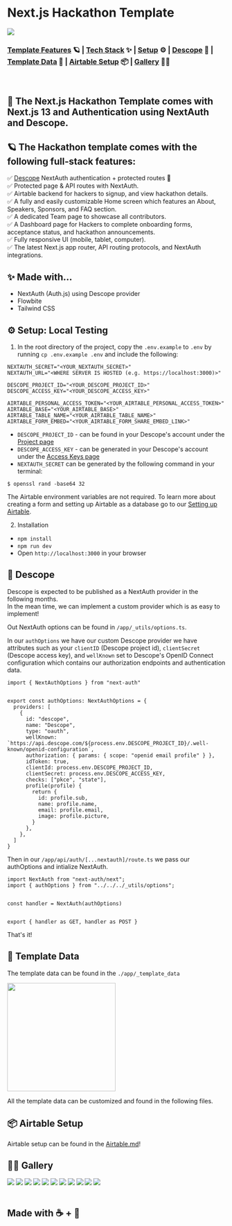 # Next.js Hackathon Template

<img src="./readme-assets/authhacks.png" />

### [Template Features](#-the-hackathon-template-comes-with-the-following-full-stack-features) 🪐 | [Tech Stack](#-made-with) ✨ | [Setup](#-setup-local-testing) ⚙️ | [Descope](#-descope) 🔑 | [Template Data](#-template-data) 👾 | [Airtable Setup](#-airtable-setup) 📦 | [Gallery](#-gallery) 👨‍🍳

<br />

## 🚀 The Next.js Hackathon Template comes with Next.js 13 and Authentication using NextAuth and Descope. 

## 🪐 The Hackathon template comes with the following full-stack features:

✅ [Descope](https://descope.com) NextAuth authentication + protected routes 🔐 <br/>
✅ Protected page & API routes with NextAuth. <br/>
✅ Airtable backend for hackers to signup, and view hackathon details. <br/>
✅ A fully and easily customizable Home screen which features an About, Speakers, Sponsors, and FAQ section. <br/>
✅ A dedicated Team page to showcase all contributors.  <br/>
✅ A Dashboard page for Hackers to complete onboarding forms, acceptance status, and hackathon announcements. <br/>
✅ Fully responsive UI (mobile, tablet, computer). <br/>
✅ The latest Next.js app router, API routing protocols, and NextAuth integrations.

## ✨ Made with... 

- NextAuth (Auth.js) using Descope provider
- Flowbite
- Tailwind CSS

## ⚙️ Setup: Local Testing

1. In the root directory of the project, copy the `.env.example` to `.env` by running `cp .env.example .env` and include the following:

```
NEXTAUTH_SECRET="<YOUR_NEXTAUTH_SECRET>"
NEXTAUTH_URL="<WHERE SERVER IS HOSTED (e.g. https://localhost:3000)>"

DESCOPE_PROJECT_ID="<YOUR_DESCOPE_PROJECT_ID>"
DESCOPE_ACCESS_KEY="<YOUR_DESCOPE_ACCESS_KEY>"

AIRTABLE_PERSONAL_ACCESS_TOKEN="<YOUR_AIRTABLE_PERSONAL_ACCESS_TOKEN>"
AIRTABLE_BASE="<YOUR_AIRTABLE_BASE>"
AIRTABLE_TABLE_NAME="<YOUR_AIRTABLE_TABLE_NAME>"
AIRTABLE_FORM_EMBED="<YOUR_AIRTABLE_FORM_SHARE_EMBED_LINK>"
```

- `DESCOPE_PROJECT_ID` - can be found in your Descope's account under the [Project page](https://app.descope.com/settings/project)  
- `DESCOPE_ACCESS_KEY` - can be generated in your Descope's account under the [Access Keys page](https://app.descope.com/accesskeys)  
- `NEXTAUTH_SECRET` can be generated by the following command in your terminal: 
```
$ openssl rand -base64 32
```

The Airtable environment variables are not required. To learn more about creating a form and setting up Airtable as a database go to our [Setting up Airtable](#📦-airtable-setup).

2. Installation

- `npm install`
- `npm run dev`
- Open `http://localhost:3000` in your browser

## 🔑 Descope 

Descope is expected to be published as a NextAuth provider in the following months. <br />
In the mean time, we can implement a custom provider which is as easy to implement! 

Out NextAuth options can be found in ```/app/_utils/options.ts```.  

In our ```authOptions``` we have our custom Descope provider we have attributes such as your ```clientID``` (Descope project id), ```clientSecret``` (Descope access key), and ```wellKnown``` set to Descope's OpenID Connect configuration which contains our authorization endpoints and authentication data.

```
import { NextAuthOptions } from "next-auth"


export const authOptions: NextAuthOptions = {
  providers: [
    {
      id: "descope",
      name: "Descope",
      type: "oauth",
      wellKnown: `https://api.descope.com/${process.env.DESCOPE_PROJECT_ID}/.well-known/openid-configuration`,
      authorization: { params: { scope: "openid email profile" } },
      idToken: true,
      clientId: process.env.DESCOPE_PROJECT_ID, 
      clientSecret: process.env.DESCOPE_ACCESS_KEY,
      checks: ["pkce", "state"],
      profile(profile) {
        return {
          id: profile.sub,
          name: profile.name,
          email: profile.email,
          image: profile.picture,
        }
      },
    },
  ]
}
```

Then in our ```/app/api/auth/[...nextauth]/route.ts``` we pass our authOptions and intialize NextAuth.
```
import NextAuth from "next-auth/next";
import { authOptions } from "../../../_utils/options";


const handler = NextAuth(authOptions)


export { handler as GET, handler as POST }
```

That's it! 

## 👾 Template Data
 
The template data can be found in the ```./app/_template_data``` 

<img width="250" src="./readme-assets/template_data.png" />

All the template data can be customized and found in the following files. 

## 📦 Airtable Setup

Airtable setup can be found in the [Airtable.md](/nextjs-hackathon-template/Airtable.md)! 

## 👨‍🍳 Gallery

<img src="./readme-assets/authhacks_1.png" />
<img src="./readme-assets/authhacks_2.png" />
<img src="./readme-assets/authhacks_3.png" />
<img src="./readme-assets/authhacks_4.png" />
<img src="./readme-assets/authhacks_5.png" />
<img src="./readme-assets/authhacks_6.png" />
<img src="./readme-assets/team.png" />
<img src="./readme-assets/accepted_1.png" />
<img src="./readme-assets/accepted_2.png" />
<img src="./readme-assets/application_pending.png" />
<img src="./readme-assets/signup.png" />

<br />
<br />

## Made with ☕ + 💙
